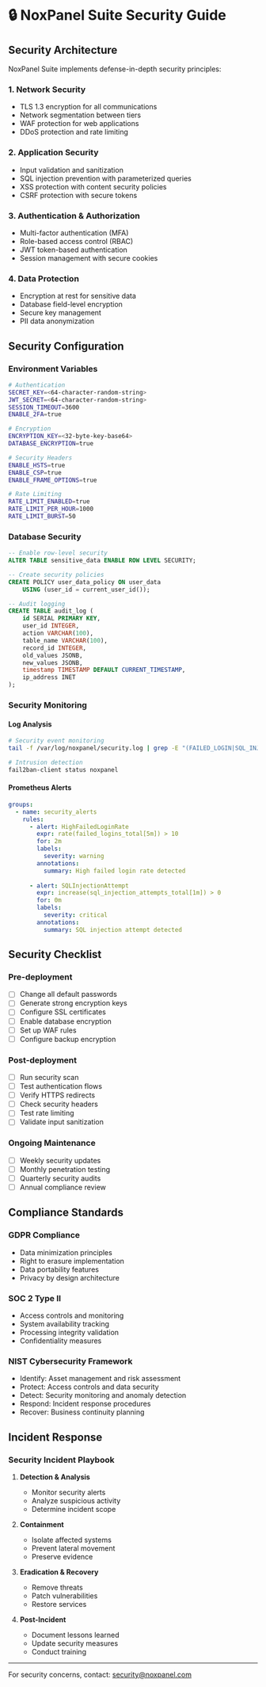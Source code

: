 # 🔒 NoxPanel Suite Security Guide

## Security Architecture

NoxPanel Suite implements defense-in-depth security principles:

### 1. Network Security
- TLS 1.3 encryption for all communications
- Network segmentation between tiers
- WAF protection for web applications
- DDoS protection and rate limiting

### 2. Application Security
- Input validation and sanitization
- SQL injection prevention with parameterized queries
- XSS protection with content security policies
- CSRF protection with secure tokens

### 3. Authentication & Authorization
- Multi-factor authentication (MFA)
- Role-based access control (RBAC)
- JWT token-based authentication
- Session management with secure cookies

### 4. Data Protection
- Encryption at rest for sensitive data
- Database field-level encryption
- Secure key management
- PII data anonymization

## Security Configuration

### Environment Variables

```bash
# Authentication
SECRET_KEY=<64-character-random-string>
JWT_SECRET=<64-character-random-string>
SESSION_TIMEOUT=3600
ENABLE_2FA=true

# Encryption
ENCRYPTION_KEY=<32-byte-key-base64>
DATABASE_ENCRYPTION=true

# Security Headers
ENABLE_HSTS=true
ENABLE_CSP=true
ENABLE_FRAME_OPTIONS=true

# Rate Limiting
RATE_LIMIT_ENABLED=true
RATE_LIMIT_PER_HOUR=1000
RATE_LIMIT_BURST=50
```

### Database Security

```sql
-- Enable row-level security
ALTER TABLE sensitive_data ENABLE ROW LEVEL SECURITY;

-- Create security policies
CREATE POLICY user_data_policy ON user_data
    USING (user_id = current_user_id());

-- Audit logging
CREATE TABLE audit_log (
    id SERIAL PRIMARY KEY,
    user_id INTEGER,
    action VARCHAR(100),
    table_name VARCHAR(100),
    record_id INTEGER,
    old_values JSONB,
    new_values JSONB,
    timestamp TIMESTAMP DEFAULT CURRENT_TIMESTAMP,
    ip_address INET
);
```

### Security Monitoring

#### Log Analysis

```bash
# Security event monitoring
tail -f /var/log/noxpanel/security.log | grep -E "(FAILED_LOGIN|SQL_INJECTION|XSS_ATTEMPT)"

# Intrusion detection
fail2ban-client status noxpanel
```

#### Prometheus Alerts

```yaml
groups:
  - name: security_alerts
    rules:
      - alert: HighFailedLoginRate
        expr: rate(failed_logins_total[5m]) > 10
        for: 2m
        labels:
          severity: warning
        annotations:
          summary: High failed login rate detected
          
      - alert: SQLInjectionAttempt
        expr: increase(sql_injection_attempts_total[1m]) > 0
        for: 0m
        labels:
          severity: critical
        annotations:
          summary: SQL injection attempt detected
```

## Security Checklist

### Pre-deployment

- [ ] Change all default passwords
- [ ] Generate strong encryption keys
- [ ] Configure SSL certificates
- [ ] Enable database encryption
- [ ] Set up WAF rules
- [ ] Configure backup encryption

### Post-deployment

- [ ] Run security scan
- [ ] Test authentication flows
- [ ] Verify HTTPS redirects
- [ ] Check security headers
- [ ] Test rate limiting
- [ ] Validate input sanitization

### Ongoing Maintenance

- [ ] Weekly security updates
- [ ] Monthly penetration testing
- [ ] Quarterly security audits
- [ ] Annual compliance review

## Compliance Standards

### GDPR Compliance

- Data minimization principles
- Right to erasure implementation
- Data portability features
- Privacy by design architecture

### SOC 2 Type II

- Access controls and monitoring
- System availability tracking
- Processing integrity validation
- Confidentiality measures

### NIST Cybersecurity Framework

- Identify: Asset management and risk assessment
- Protect: Access controls and data security
- Detect: Security monitoring and anomaly detection
- Respond: Incident response procedures
- Recover: Business continuity planning

## Incident Response

### Security Incident Playbook

1. **Detection & Analysis**
   - Monitor security alerts
   - Analyze suspicious activity
   - Determine incident scope

2. **Containment**
   - Isolate affected systems
   - Prevent lateral movement
   - Preserve evidence

3. **Eradication & Recovery**
   - Remove threats
   - Patch vulnerabilities
   - Restore services

4. **Post-Incident**
   - Document lessons learned
   - Update security measures
   - Conduct training

---

For security concerns, contact: security@noxpanel.com
